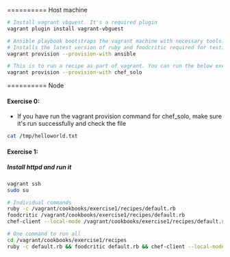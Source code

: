 ========== Host machine
```sh
# Install vagrant vbguest. It's a required plugin
vagrant plugin install vagrant-vbguest

# Ansible playbook bootstraps the vagrant machine with necessary tools. It installs the latest version of chef dk
# Installs the latest version of ruby and foodcritic required for testing
vagrant provision --provision-with ansible

# This is to run a recipe as part of vagrant. You can run the below exercises instead of running this command.
vagrant provision --provision-with chef_solo

```

========== Node

#### Exercise 0:

- If you have run the vagrant provision command for chef_solo, make sure it's run successfully and check the file
```sh
cat /tmp/helloworld.txt
```

#### Exercise 1:

##### Install httpd and run it

```sh
vagrant ssh
sudo su

# Individual commands
ruby -c /vagrant/cookbooks/exercise1/recipes/default.rb
foodcritic /vagrant/cookbooks/exercise1/recipes/default.rb
chef-client --local-mode /vagrant/cookbooks/exercise1/recipes/default.rb

# One command to run all
cd /vagrant/cookbooks/exercise1/recipes
ruby -c default.rb && foodcritic default.rb && chef-client --local-mode default.rb

```
